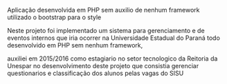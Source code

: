 Aplicação desenvolvida em PHP sem auxilio de nenhum framework utilizado o bootstrap para o style 

Neste projeto foi implementado um sistema para gerenciamento e de eventos internos que iria ocorrer na Universidade Estadual do Paraná 
todo desenvolvido em PHP sem nenhum framework,

auxiliei em 2015/2016 como estagiario no setor tecnologico da Reitoria da Unespar no desenvolvimento deste projeto que consistia gerenciar questionarios e classificação dos alunos pelas vagas do SISU
